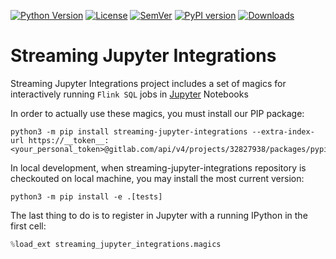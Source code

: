 [![Python Version](https://img.shields.io/badge/python-3.8-blue.svg)](https://github.com/getindata/streaming_jupyter_integrations)
[![License](https://img.shields.io/badge/license-Apache%202.0-blue.svg)](https://opensource.org/licenses/Apache-2.0)
[![SemVer](https://img.shields.io/badge/semver-2.0.0-green)](https://semver.org/)
[![PyPI version](https://badge.fury.io/py/streaming_jupyter_integrations.svg)](https://pypi.org/project/streaming_jupyter_integrations/)
[![Downloads](https://pepy.tech/badge/streaming_jupyter_integrations)](https://pepy.tech/badge/streaming_jupyter_integrations)

# Streaming Jupyter Integrations

Streaming Jupyter Integrations project includes a set of magics for interactively running `Flink SQL`  jobs in [Jupyter](https://jupyter.org/) Notebooks

In order to actually use these magics, you must install our PIP package:

```shell
python3 -m pip install streaming-jupyter-integrations --extra-index-url https://__token__:<your_personal_token>@gitlab.com/api/v4/projects/32827938/packages/pypi/simple
```

In local development, when streaming-jupyter-integrations repository is checkouted on local machine, you may install the most current version:

```shell
python3 -m pip install -e .[tests]
```

The last thing to do is to register in Jupyter with a running IPython in the first cell:

```python
%load_ext streaming_jupyter_integrations.magics
```
